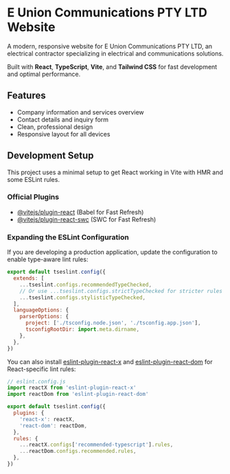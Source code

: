 # E Union Communications PTY LTD Website

A modern, responsive website for E Union Communications PTY LTD, an electrical contractor specializing in electrical and communications solutions.

Built with **React**, **TypeScript**, **Vite**, and **Tailwind CSS** for fast development and optimal performance.

## Features

- Company information and services overview
- Contact details and inquiry form
- Clean, professional design
- Responsive layout for all devices

## Development Setup

This project uses a minimal setup to get React working in Vite with HMR and some ESLint rules.

### Official Plugins

- [@vitejs/plugin-react](https://github.com/vitejs/vite-plugin-react/blob/main/packages/plugin-react) (Babel for Fast Refresh)
- [@vitejs/plugin-react-swc](https://github.com/vitejs/vite-plugin-react/blob/main/packages/plugin-react-swc) (SWC for Fast Refresh)

### Expanding the ESLint Configuration

If you are developing a production application, update the configuration to enable type-aware lint rules:

```js
export default tseslint.config({
  extends: [
    ...tseslint.configs.recommendedTypeChecked,
    // Or use ...tseslint.configs.strictTypeChecked for stricter rules
    ...tseslint.configs.stylisticTypeChecked,
  ],
  languageOptions: {
    parserOptions: {
      project: ['./tsconfig.node.json', './tsconfig.app.json'],
      tsconfigRootDir: import.meta.dirname,
    },
  },
})
```

You can also install [eslint-plugin-react-x](https://github.com/Rel1cx/eslint-react/tree/main/packages/plugins/eslint-plugin-react-x) and [eslint-plugin-react-dom](https://github.com/Rel1cx/eslint-react/tree/main/packages/plugins/eslint-plugin-react-dom) for React-specific lint rules:

```js
// eslint.config.js
import reactX from 'eslint-plugin-react-x'
import reactDom from 'eslint-plugin-react-dom'

export default tseslint.config({
  plugins: {
    'react-x': reactX,
    'react-dom': reactDom,
  },
  rules: {
    ...reactX.configs['recommended-typescript'].rules,
    ...reactDom.configs.recommended.rules,
  },
})
```
